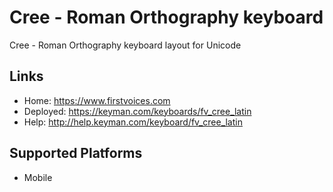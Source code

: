 Cree - Roman Orthography keyboard
======================

Cree - Roman Orthography keyboard layout for Unicode

Links
-----

 * Home:     <https://www.firstvoices.com>
 * Deployed: <https://keyman.com/keyboards/fv_cree_latin>
 * Help:     <http://help.keyman.com/keyboard/fv_cree_latin>
 
Supported Platforms
-------------------

 * Mobile
